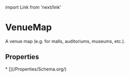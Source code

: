 import Link from 'next/link'

# VenueMap

A venue map (e.g. for malls, auditoriums, museums, etc.).

## Properties

<Grid>
* [](/Properties/Schema.org/)

</Grid>

